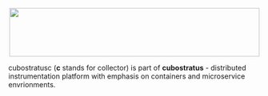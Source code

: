 <p align="center">
  <img width="500" height="98" src="https://github.com/rabbitstack/cubostratusc/blob/master/cubostratus.png" />
</p>

cubostratusc (**c** stands for collector) is part of **cubostratus** - distributed instrumentation platform with emphasis on containers and microservice envrionments.
